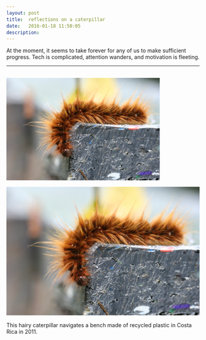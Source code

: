 ```yaml
---
layout: post
title:  reflections on a caterpillar
date:   2016-01-18 11:50:05
description: 
---
```

At the moment, it seems to take forever for any of us to make sufficient progress. Tech is complicated, attention wanders, and motivation is fleeting. 
<hr>
<br/>

<img src="/img/caterpillar.JPG" width=400>

![A brown hairy caterpillar](/img/caterpillar.JPG)

<div class="col three caption">
	This hairy caterpillar navigates a bench made of recycled plastic in Costa Rica in 2011. 
</div>
